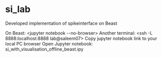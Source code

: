 # si_lab
Developed implementation of spikeinterface on Beast


On Beast:
<conda activate si_env>
<jupyter notebook --no-browser>
Another terminal: <ssh -L 8888:localhost:8888 lab@saleem07>
Copy jupyter notebook link to your local PC browser
Open Jupyter notebook: si_with_visualisation_offline_beast.ipy
